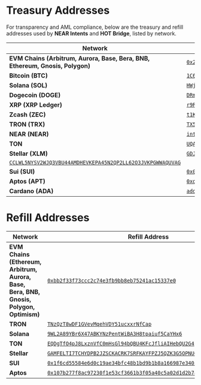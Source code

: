 # Treasury Addresses

For transparency and AML compliance, below are the treasury and refill addresses used by **NEAR Intents** and **HOT Bridge**, listed by network. 

| Network            | NEAR Intents Treasury Address                                                                                      | HOT Bridge Treasury Address                                                                                                      |
|-------------------|---------------------------------------------------------------------------------------------------------------------|----------------------------------------------------------------------------------------------------------------------------------|
| **EVM Chains (Arbitrum, Aurora, Base, Bera, BNB, Ethereum, Gnosis, Polygon)**| [`0x2CfF890f0378a11913B6129B2E97417a2c302680`](https://blockscan.com/address/0x2CfF890f0378a11913B6129B2E97417a2c302680) | [`0x233c5370CCfb3cD7409d9A3fb98ab94dE94Cb4Cd`](https://blockscan.com/address/0x233c5370CCfb3cD7409d9A3fb98ab94dE94Cb4Cd)         |
| **Bitcoin (BTC)** | [`1C6XJtNXiuXvk4oUAVMkKF57CRpaTrN5Ra`](https://www.blockchain.com/btc/address/1C6XJtNXiuXvk4oUAVMkKF57CRpaTrN5Ra)     | –                                                                                                                                |
| **Solana (SOL)**  | [`HWjmoUNYckccg9Qrwi43JTzBcGcM1nbdAtATf9GXmz16`](https://explorer.solana.com/address/HWjmoUNYckccg9Qrwi43JTzBcGcM1nbdAtATf9GXmz16) | [`8sXzdKW2jFj7V5heRwPMcygzNH3JZnmie5ZRuNoTuKQC`](https://explorer.solana.com/address/8sXzdKW2jFj7V5heRwPMcygzNH3JZnmie5ZRuNoTuKQC) |
| **Dogecoin (DOGE)**| [`DRmCnxzL9U11EJzLmWkm2ikaZikPFbLuQD`](https://blockchair.com/dogecoin/address/DRmCnxzL9U11EJzLmWkm2ikaZikPFbLuQD) | –                                                                                                                                |
| **XRP (XRP Ledger)**| [`r9R8jciZBYGq32DxxQrBPi5ysZm67iQitH`](https://xrpscan.com/account/r9R8jciZBYGq32DxxQrBPi5ysZm67iQitH)             | –                                                                                                                                |
| **Zcash (ZEC)**   | [`t1Ku2KLyndDPsR32jwnrTMd3yvi9tfFP8ML`](https://mainnet.zcashexplorer.app/address/t1Ku2KLyndDPsR32jwnrTMd3yvi9tfFP8ML) | –                                                                                                                                |
| **TRON (TRX)**    | [`TX5XiRXdyz7sdFwF5mnhT1QoGCpbkncpke`](https://tronscan.org/#/address/TX5XiRXdyz7sdFwF5mnhT1QoGCpbkncpke)           | –                                                                                                                                |
| **NEAR (NEAR)**   | [`intents.near`](https://nearblocks.io/zh-cn/address/intents.near) | –                                                                                                                                |
| **TON**           | [`UQAfoBd_f0pIvNpUPAkOguUrFWpGWV9TWBeZs_5TXE95_trZ`](https://tonscan.org/address/UQAfoBd_f0pIvNpUPAkOguUrFWpGWV9TWBeZs_5TXE95_trZ) | [`EQANEViM3AKQzi6Aj3sEeyqFu8pXqhy9Q9xGoId_0qp3CNVJ`](https://tonviewer.com/EQANEViM3AKQzi6Aj3sEeyqFu8pXqhy9Q9xGoId_0qp3CNVJ)    |
| **Stellar (XLM)** | [`GDJ4JZXZELZD737NVFORH4PSSQDWFDZTKW3AIDKHYQG23ZXBPDGGQBJK`](https://stellar.expert/explorer/public/account/GDJ4JZXZELZD737NVFORH4PSSQDWFDZTKW3AIDKHYQG23ZXBPDGGQBJK) | 
 [`CCLWL5NYSV2WJQ3VBU44AMDHEVKEPA45N2QP2LL62O3JVKPGWWAQUVAG`](https://stellar.expert/explorer/public/contract/CCLWL5NYSV2WJQ3VBU44AMDHEVKEPA45N2QP2LL62O3JVKPGWWAQUVAG)|
| **Sui (SUI)** | [`0x00ea18889868519abd2f238966cab9875750bb2859ed3a34debec37781520138`](https://suivision.xyz/account/0x00ea18889868519abd2f238966cab9875750bb2859ed3a34debec37781520138)                     |–  |
| **Aptos (APT)** | [`0xd1a1c1804e91ba85a569c7f018bb7502d2f13d4742d2611953c9c14681af6446`](https://aptoscan.com/account/0xd1a1c1804e91ba85a569c7f018bb7502d2f13d4742d2611953c9c14681af6446)                     |–  |
| **Cardano (ADA)** | [`addr1v8wfpcg4qfhmnzprzysj6j9c53u5j56j8rvhyjp08s53s6g07rfjm`](https://cardanoscan.io/address/61dc90e115026fb9882311212d48b8a47949535238d972482f3c291869)                     |–  |

# Refill Addresses

| Network     | Refill Address |
|-------------|----------------|
| **EVM Chains (Ethereum, Arbitrum, Aurora, Base, Bera, BNB, Gnosis, Polygon, Optimism)** | [`0xbb2f33f73ccc2c74e3fb9bb8eb75241ac15337e0`](https://blockscan.com/address/0xbb2f33f73ccc2c74e3fb9bb8eb75241ac15337e0) |
| **TRON**        | [`TNzQzT8wDF1GVevMqehVDY51ucxxrNfCap`](https://tronscan.org/#/address/TNzQzT8wDF1GVevMqehVDY51ucxxrNfCap) |
| **Solana**      | [`9WL2A89YBr6X47ABKYNzPentWiBA3H8tpaiuf5CaYHx6`](https://solscan.io/account/9WL2A89YBr6X47ABKYNzPentWiBA3H8tpaiuf5CaYHx6) |
| **TON**         | [`EQDgTfO4pJ8LxznVfC0mHsGl94bQBU4KFcJfliAIHebQU2G4`](https://tonviewer.com/EQDgTfO4pJ8LxznVfC0mHsGl94bQBU4KFcJfliAIHebQU2G4) |
| **Stellar**     | [`GAMFELTI7TCHYDPB2JZSCKACRK7SRFKAYFPZJ5QZK3G5OPNUGTC5LPBC`](https://stellar.expert/explorer/public/account/GAMFELTI7TCHYDPB2JZSCKACRK7SRFKAYFPZJ5QZK3G5OPNUGTC5LPBC) |
| **SUI**         | [`0x1f6cd55584e6d0c19ae34bfc48b1bd9b1b8a166987e34052cfea7f3c795c6d76`](https://suiscan.xyz/mainnet/account/0x1f6cd55584e6d0c19ae34bfc48b1bd9b1b8a166987e34052cfea7f3c795c6d76) |
| **Aptos**       | [`0x107b277f8ac97230f1e53cf3661b3f05a40c5a02d1d2b74fe77826b62b4d1c43`](https://aptoscan.com/account/0x107b277f8ac97230f1e53cf3661b3f05a40c5a02d1d2b74fe77826b62b4d1c43) |
